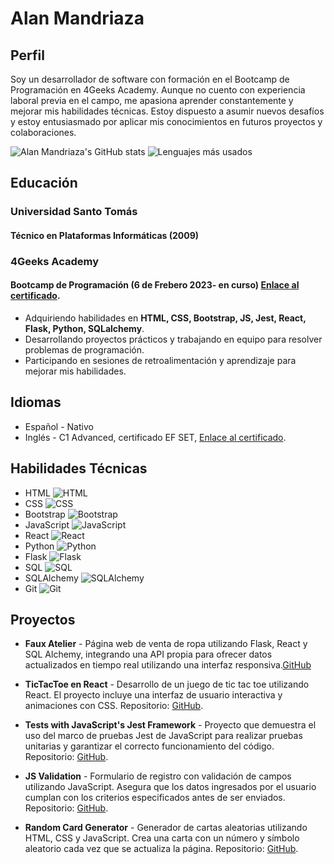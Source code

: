 # Alan Mandriaza

## Perfil

Soy un desarrollador de software con formación en el Bootcamp de Programación en 4Geeks Academy. Aunque no cuento con experiencia
laboral previa en el campo, me apasiona aprender constantemente y mejorar mis habilidades técnicas. Estoy dispuesto a asumir nuevos desafíos y estoy entusiasmado por aplicar mis conocimientos en futuros proyectos y
colaboraciones.



![Alan Mandriaza's GitHub stats](https://github-readme-stats.vercel.app/api?username=AlanMandriaza&show_icons=true&theme=radical)
![Lenguajes más usados](https://github-readme-stats.vercel.app/api/top-langs/?username=AlanMandriaza&layout=compact)



## Educación

### Universidad Santo Tomás
#### Técnico en Plataformas Informáticas (2009)

### 4Geeks Academy
#### Bootcamp de Programación (6 de Frebero 2023- en curso) [Enlace al certificado](https://certificate.4geeks.com/d50bbbce64a5f3f333f8b0546da0c2ffe82eb8fa).

- Adquiriendo habilidades en **HTML, CSS, Bootstrap, JS, Jest, React, Flask, Python, SQLalchemy**.
- Desarrollando proyectos prácticos y trabajando en equipo para resolver problemas de programación.
- Participando en sesiones de retroalimentación y aprendizaje para mejorar mis habilidades. 
  
## Idiomas

- Español - Nativo
- Inglés - C1 Advanced, certificado EF SET, [Enlace al certificado](https://www.efset.org/cert/XMCCB7).

## Habilidades Técnicas

- HTML ![HTML](https://img.icons8.com/color/48/000000/html-5.png)
- CSS ![CSS](https://img.icons8.com/color/48/000000/css3.png)
- Bootstrap ![Bootstrap](https://img.icons8.com/color/48/000000/bootstrap.png)
- JavaScript ![JavaScript](https://img.icons8.com/color/48/000000/javascript.png)
- React ![React](https://img.icons8.com/color/48/000000/react-native.png)
- Python ![Python](https://img.icons8.com/color/48/000000/python.png)
- Flask ![Flask](https://img.icons8.com/ios/48/000000/flask.png)
- SQL ![SQL](https://img.icons8.com/ios/48/000000/sql.png)
- SQLAlchemy ![SQLAlchemy](https://img.icons8.com/ios/48/000000/database.png)
- Git ![Git](https://img.icons8.com/color/48/000000/git.png)




## Proyectos


- **Faux Atelier** - Página web de venta de ropa utilizando Flask, React y SQL Alchemy, integrando una API propia para ofrecer datos actualizados en tiempo real utilizando una interfaz responsiva.[GitHub](https://github.com/AlanMandriaza/Proyecto-final)


- **TicTacToe en React** - Desarrollo de un juego de tic tac toe utilizando React. El proyecto incluye una interfaz de usuario interactiva y animaciones con CSS. Repositorio: [GitHub](https://github.com/AlanMandriaza/TicTacToe-en-React).


- **Tests with JavaScript's Jest Framework** - Proyecto que demuestra el uso del marco de pruebas Jest de JavaScript para realizar pruebas unitarias y garantizar el correcto funcionamiento del código. Repositorio: [GitHub](https://github.com/AlanMandriaza/tests-with-Javascript-s-Jest-Framework).

- **JS Validation** - Formulario de registro con validación de campos utilizando JavaScript. Asegura que los datos ingresados por el usuario cumplan con los criterios especificados antes de ser enviados. Repositorio: [GitHub](https://github.com/AlanMandriaza/JS-Validation-).

- **Random Card Generator** - Generador de cartas aleatorias utilizando HTML, CSS y JavaScript. Crea una carta con un número y símbolo aleatorio cada vez que se actualiza la página. Repositorio: [GitHub](https://github.com/AlanMandriaza/Random-Card-Generator).

